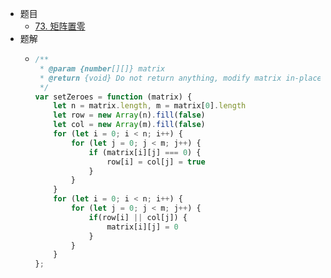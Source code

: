 - 题目
	- [73. 矩阵置零](https://leetcode.cn/problems/set-matrix-zeroes/)
- 题解
	- ```js
	  /**
	   * @param {number[][]} matrix
	   * @return {void} Do not return anything, modify matrix in-place instead.
	   */
	  var setZeroes = function (matrix) {
	      let n = matrix.length, m = matrix[0].length
	      let row = new Array(n).fill(false)
	      let col = new Array(m).fill(false)
	      for (let i = 0; i < n; i++) {
	          for (let j = 0; j < m; j++) {
	              if (matrix[i][j] === 0) {
	                  row[i] = col[j] = true
	              }
	          }
	      }
	      for (let i = 0; i < n; i++) {
	          for (let j = 0; j < m; j++) {
	              if(row[i] || col[j]) {
	                  matrix[i][j] = 0
	              }
	          }
	      }
	  };
	  ```
